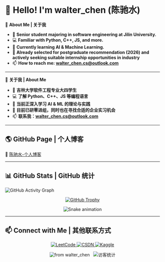 # 👋 Hello! I'm walter_chen (陈驰水)  

🔭 **About Me | 关于我**  
- 🚀 **Senior student majoring in software engineering at Jilin University.**  
- 💻 **Familiar with Python, C++, JS, and more.**  
- 🌱 **Currently learning AI & Machine Learning.**
- 🎯 **Already selected for postgraduate recommendation (2026) and actively seeking suitable internship opportunities in industry**
- 📫 **How to reach me: [walter_chen.cs@outlook.com](mailto:walter_chen.cs@outlook.com)**  

---

🔭 **关于我 | About Me**  
- 🚀 **吉林大学软件工程专业大四学生**  
- 💻 **了解 Python、C++、JS 等编程语言**  
- 🌱 **当前正深入学习 AI & ML 的理论与实践**
- 🎯 **目前已研零进组，同时也在寻找合适的企业实习机会**
- 📫 **联系我：[walter_chen.cs@outlook.com](mailto:walter_chen.cs@outlook.com)**
---

## 🌎 GitHub Page | 个人博客 
🔗 [陈驰水-个人博客](https://ChenChiShui.github.io/)  

---

## 📊 GitHub Stats | GitHub 统计


![GitHub Activity Graph](https://github-readme-activity-graph.vercel.app/graph?username=ChenChiShui&theme=github-dark)  
<div align="center">
  <a href="https://github.com/ryo-ma/github-profile-trophy">
    <img src="https://pfst.cf2.poecdn.net/base/image/790edb03ed34c71dbd1147229e6b2c6fdac613cdd88c8833f891cd84a15ef87b?pmaid=459248755" alt="GitHub Trophy" />
  </a>
</div>
<p align="center">
  <img src="https://cdn.jsdelivr.net/gh/ChenChiShui/ChenChiShui/assets/github-contribution-grid-snake.svg" alt="Snake animation" />
</p>



---
## 📫 Connect with Me | 其他联系方式

<p align="center">
  <a href="https://leetcode.cn/u/walter_chen/" target="_blank">
    <img src="https://img.shields.io/badge/LeetCode-orange?style=for-the-badge&logo=LeetCode&logoColor=white" alt="LeetCode">
  </a>
  <a href="https://blog.csdn.net/m0_72113406?spm=1000.2115.3001.5343" target="_blank">
    <img src="https://img.shields.io/badge/CSDN-red?style=for-the-badge&logo=C&logoColor=white" alt="CSDN">
  </a>
  <a href="https://www.kaggle.com/walterchencs" target="_blank">
    <img src="https://img.shields.io/badge/Kaggle-blue?style=for-the-badge&logo=Kaggle&logoColor=white" alt="Kaggle">
  </a>
</p>
<p align="center">
  <img src="https://img.shields.io/badge/⭐️_From-walter__chen-blue?style=flat-square&logo=github" alt="from walter_chen" />
  &nbsp;
  <img src="https://visitor-badge.laobi.icu/badge?page_id=ChenChiShui&left_color=gray&right_color=blue" alt="访客统计" />
</p>
